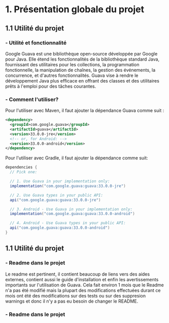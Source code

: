 # 1. Présentation globale du projet
## 1.1 Utilité du projet 
### - Utilité et fonctionnalité
Google Guava est une bibliothèque open-source développée par Google pour Java. Elle étend les fonctionnalités de la bibliothèque standard Java, fournissant des utilitaires pour les collections, la programmation fonctionnelle, la manipulation de chaînes, la gestion des événements, la concurrence, et d'autres fonctionnalités. Guava vise à rendre le développement Java plus efficace en offrant des classes et des utilitaires prêts à l'emploi pour des tâches courantes.  

### - Comment l'utiliser?  
Pour l'utiliser avec Maven, il faut ajouter la dépendance Guava comme suit :  
```xml
<dependency>
  <groupId>com.google.guava</groupId>
  <artifactId>guava</artifactId>
  <version>33.0.0-jre</version>
  <!-- or, for Android: -->
  <version>33.0.0-android</version>
</dependency>
```  
Pour l'utiliser avec Gradle, il faut ajouter la dépendance comme suit: 
```gradle
dependencies {
  // Pick one:

  // 1. Use Guava in your implementation only:
  implementation("com.google.guava:guava:33.0.0-jre")

  // 2. Use Guava types in your public API:
  api("com.google.guava:guava:33.0.0-jre")

  // 3. Android - Use Guava in your implementation only:
  implementation("com.google.guava:guava:33.0.0-android")

  // 4. Android - Use Guava types in your public API:
  api("com.google.guava:guava:33.0.0-android")
}
```  

## 1.1 Utilité du projet 
### - Readme dans le projet  
Le readme est pertinent, il contient beaucoup de liens vers des aides externes, contient aussi le guide d'installation et enfin les avertissements importants sur l'utilisation de Guava.
Cela fait environ 1 mois que le Readme n'a pas été modifié mais la plupart des modifications effectuées durant ce mois ont été des modifications sur des tests ou sur des suppresion warnings et donc il n'y a pas eu besoin de changer le README.

### - Readme dans le projet  








